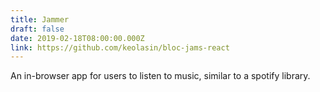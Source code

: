 ```yaml
---
title: Jammer
draft: false
date: 2019-02-18T08:00:00.000Z
link: https://github.com/keolasin/bloc-jams-react
---
```

An in-browser app for users to listen to music, similar to a spotify library.
